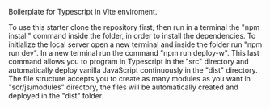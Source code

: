 Boilerplate for Typescript in Vite enviroment.

To use this starter clone the repository first, then run in a terminal the "npm install" command inside the folder, in order to install the dependencies. 
To initialize the local server open a new terminal and inside the folder run "npm run dev". In a new terminal run the command "npm run deploy-w". 
This last command allows you to program in Typescript in the "src" directory and automatically deploy vanilla JavaScript continuously in the "dist" directory. 
The file structure accepts you to create as many modules as you want in "scr/js/modules" directory, the files will be automatically created and deployed in the "dist" folder.
